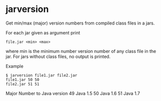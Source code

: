 jarversion
==========

Get min/max (major) version numbers from compiled class files in a jars.

For each jar given as argument print

    file.jar <min> <max>

where min is the minimum number version number of any class file in the jar.
For jars without class files, no output is printed.

Example

    $ jarversion file1.jar file2.jar
    file1.jar 50 50
    file2.jar 51 51

Major Number to Java version
49              Java 1.5
50              Java 1.6
51              Java 1.7
